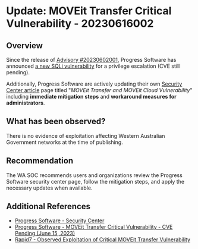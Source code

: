 # Update: MOVEit Transfer Critical Vulnerability - 20230616002

## Overview

Since the release of [Advisory #20230602001](20230602001-MOVEit-File-Transfer-Vulnerability.md), Progress Software has announced [a new SQLi vulnerability](https://community.progress.com/s/article/MOVEit-Transfer-Critical-Vulnerability-15June2023) for a privilege escalation (CVE still pending).

Additionally, Progress Software are actively updating their own [Security Center article](https://www.progress.com/security/moveit-transfer-and-moveit-cloud-vulnerability) page titled "*MOVEit Transfer and MOVEit Cloud Vulnerability*" including **immediate mitigation steps** and **workaround measures for administrators**.

## What has been observed?

There is no evidence of exploitation affecting Western Australian Government networks at the time of publishing.

## Recommendation

The WA SOC recommends users and organizations review the Progress Software security center page, follow the mitigation steps, and apply the necessary updates when available.

## Additional References

- [Progress Software - Security Center ](https://www.progress.com/security/moveit-transfer-and-moveit-cloud-vulnerability)
- [Progress Software - MOVEit Transfer Critical Vulnerability - CVE Pending (June 15, 2023)](https://community.progress.com/s/article/MOVEit-Transfer-Critical-Vulnerability-15June2023)
- [Rapid7 - Observed Exploitation of Critical MOVEit Transfer Vulnerability](https://www.rapid7.com/blog/post/2023/06/01/rapid7-observed-exploitation-of-critical-moveit-transfer-vulnerability/)
